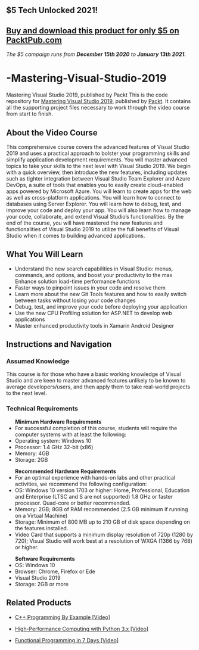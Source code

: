 ## $5 Tech Unlocked 2021!
[Buy and download this product for only $5 on PacktPub.com](https://www.packtpub.com/)
-----
*The $5 campaign         runs from __December 15th 2020__ to __January 13th 2021.__*

# -Mastering-Visual-Studio-2019
 Mastering Visual Studio 2019, published by Packt
This is the code repository for [Mastering Visual Studio 2019]( https://www.packtpub.com/web-development/mastering-visual-studio-2019-video), published by [Packt](https://www.packtpub.com/?utm_source=github). It contains all the supporting project files necessary to work through the video course from start to finish.
## About the Video Course
This comprehensive course covers the advanced features of Visual Studio 2019 and uses a practical approach to bolster your programming skills and simplify application development requirements.
You will master advanced topics to take your skills to the next level with Visual Studio 2019. We begin with a quick overview, then introduce the new features, including updates such as tighter integration between Visual Studio Team Explorer and Azure DevOps, a suite of tools that enables you to easily create cloud-enabled apps powered by Microsoft Azure. You will learn to create apps for the web as well as cross-platform applications. You will learn how to connect to databases using Server Explorer. You will learn how to debug, test, and improve your code and deploy your app. You will also learn how to manage your code, collaborate, and extend Visual Studio’s functionalities.
By the end of the course, you will have mastered the new features and functionalities of Visual Studio 2019 to utilize the full benefits of Visual Studio when it comes to building advanced applications.

<H2>What You Will Learn</H2>
<DIV class=book-info-will-learn-text>
<UL>
<LI> Understand the new search capabilities in Visual Studio: menus, commands, and options, and boost your productivity to the max
Enhance solution load-time performance <SPAN style="BACKGROUND-COLOR: transparent"> functions</SPAN> 
<LI> Faster ways to pinpoint issues in your code and resolve them
<LI> Learn more about the new Git Tools features and how to easily switch between tasks without losing your code changes 
<LI> Debug, test, and improve your code before deploying your application
<LI> Use the new CPU Profiling solution for ASP.NET to develop web applications
<LI> Master enhanced productivity tools in Xamarin Android Designer </LI></UL></DIV>

## Instructions and Navigation
### Assumed Knowledge
This course is for those who have a basic working knowledge of Visual Studio and are keen to master advanced features unlikely to be known to average developers/users, and then apply them to take real-world projects to the next level.
### Technical Requirements
<UL>
<B> Minimum Hardware Requirements </B>
<LI> For successful completion of this course, students will require the computer systems with at least the following:
<LI> Operating system: Windows 10
<LI> Processor: 1.4 GHz 32-bit (x86)
<LI> Memory: 4GB
               <LI> Storage: 2GB </LI></UL>

<UL>
<B> Recommended Hardware Requirements </B>
<LI> For an optimal experience with hands-on labs and other practical activities, we recommend the following configuration:
<LI> OS: Windows 10 version 1703 or higher: Home, Professional, Education and Enterprise (LTSC and S are not supported)
1.8 GHz or faster processor. Quad-core or better recommended.
<LI> Memory: 2GB; 8GB of RAM recommended (2.5 GB minimum if running on a Virtual Machine)
<LI> Storage: Minimum of 800 MB up to 210 GB of disk space depending on the features installed.
<LI> Video Card that supports a minimum display resolution of 720p (1280 by 720); Visual Studio will work best at a resolution of WXGA (1366 by 768) or higher. </LI></UL>


<UL>
<B> Software Requirements </B>
<LI> OS: Windows 10
<LI> Browser: Chrome, Firefox or Ede
<LI> Visual Studio 2019
<LI> Storage: 2GB or more </LI></UL>



## Related Products
* [C++ Programming By Example [Video]](https://www.packtpub.com/application-development/c-programming-example-video)

* [High-Performance Computing with Python 3.x [Video]](https://www.packtpub.com/application-development/high-performance-computing-python-3x-video?utm_source=github&utm_medium=repository&utm_campaign=9781789956252)

* [Functional Programming in 7 Days [Video]](https://www.packtpub.com/application-development/functional-programming-7-days-video?utm_source=github&utm_medium=repository&utm_campaign=9781788990295)
